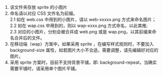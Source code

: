 1. 该文件夹存放 sprite 的小图片
2. 命名请以对应 CSS 文件名为前缀。  
   2.1 如在 web.css 中用到的小图片，请以 web-xxxxx.png 方式来命名图片；  
   2.2 如在 wap.css 中用到的，则以 wap-xxxx.png 方式命名，以此类推;  
   2.3 对应的小图片，分别会被合并成 web.png 或是 wap.png，以其前缀来命名合并后的文件。  
3. 在移动端（wap）方案中，如果采用 sprite ，在编写样式规则时，不要加入 background-size 属性，如若图片大小不合适，需要调整，请先编辑好对应的图片。
4. 采用 sprite 方案时，目前不支持背景平铺，即: background-repeat，当确实需要平铺时，请采用单个图片平铺。